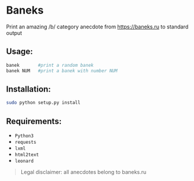 # Baneks

Print an amazing /b/ category anecdote from https://baneks.ru to standard output

## Usage:

```bash
banek       #print a random banek
banek NUM   #print a banek with number NUM
```

## Installation:

```bash
sudo python setup.py install
```

## Requirements:

* `Python3`
* `requests`
* `lxml`
* `html2text`
* `leonard`

> Legal disclaimer: all anecdotes belong to baneks.ru 

